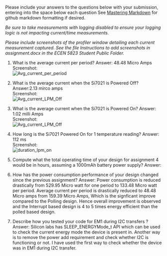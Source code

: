 Please include your answers to the questions below with your submission, entering into the space below each question
See [Mastering Markdown](https://guides.github.com/features/mastering-markdown/) for github markdown formatting if desired.

*Be sure to take measurements with logging disabled to ensure your logging logic is not impacting current/time measurements.*

*Please include screenshots of the profiler window detailing each current measurement captured.  See the file Instructions to add screenshots in assignment.docx in the ECEN 5823 Student Public Folder.* 

1. What is the average current per period?
   Answer: 48.48 Micro Amps
   <br>Screenshot:  
   ![Avg_current_per_period](https://github.com/CU-ECEN-5823/ecen5823-assignment4-Ganeshkm10/blob/master/Screenshots/AverageCurrentPerPeriod_A4.png)  

2. What is the average current when the Si7021 is Powered Off?
   Answer:2.13 mirco amps
   <br>Screenshot:  
   ![Avg_current_LPM_Off](https://github.com/CU-ECEN-5823/ecen5823-assignment4-Ganeshkm10/blob/master/Screenshots/Avg_Current_LPM_Off_A4.png)  

3. What is the average current when the Si7021 is Powered On?
   Answer: 1.02 milli Amps
   <br>Screenshot:  
   ![Avg_current_LPM_Off](https://github.com/CU-ECEN-5823/ecen5823-assignment4-Ganeshkm10/blob/master/Screenshots/Avg_current_LPM_On_A4.png)  

4. How long is the Si7021 Powered On for 1 temperature reading?
   Answer: 112 ms
   <br>Screenshot:  
   ![duration_lpm_on](https://github.com/CU-ECEN-5823/ecen5823-assignment4-Ganeshkm10/blob/master/Screenshots/Duration_LMP_On_A4.png)  

5. Compute what the total operating time of your design for assignment 4 would be in hours, assuming a 1000mAh battery power supply?
   Answer:
   
6. How has the power consumption performance of your design changed since the previous assignment?
   Answer: Power consumption is reduced drastically from 529.95 Micro watt for one period to 133.48 Micro watt per period. 
           Average current per period is drastically reduced to 48.48 Micro amps from 159.39 Micro Amps, Which is the signficant improve compared to the Polling design. 
           Hence overall improvement is observed and the Interrupt based design is 4 to 5 times energy efficient than the polled based design.
   
   
7. Describe how you tested your code for EM1 during I2C transfers ?
   Answer: Silicon labs has SLEEP_ENERGYMode_t API which can be used to check the current energy mode the device is present in. 
           Another way is to remove the power add requirement and  check whether I2C is functioning or not. I have used the first way to check whether the device was in EM1                during I2C transfer.
   
